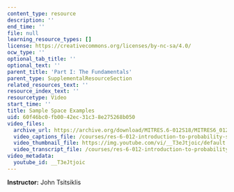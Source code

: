 ```yaml
---
content_type: resource
description: ''
end_time: ''
file: null
learning_resource_types: []
license: https://creativecommons.org/licenses/by-nc-sa/4.0/
ocw_type: ''
optional_tab_title: ''
optional_text: ''
parent_title: 'Part I: The Fundamentals'
parent_type: SupplementalResourceSection
related_resources_text: ''
resource_index_text: ''
resourcetype: Video
start_time: ''
title: Sample Space Examples
uid: 60f46bc0-fb00-42ec-31c3-8e275268b050
video_files:
  archive_url: https://archive.org/download/MITRES.6-012S18/MITRES6_012S18_L01-03_300k.mp4
  video_captions_file: /courses/res-6-012-introduction-to-probability-spring-2018/a3813e3b8b8053f48a40387efac31987_T3eJtjoic.vtt
  video_thumbnail_file: https://img.youtube.com/vi/__T3eJtjoic/default.jpg
  video_transcript_file: /courses/res-6-012-introduction-to-probability-spring-2018/8d29c7811910057aea30ba8a7beba3b9_T3eJtjoic.pdf
video_metadata:
  youtube_id: __T3eJtjoic
---
```


**Instructor:** John Tsitsiklis

